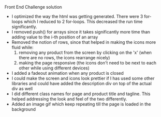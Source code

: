 Front End Challenge solution

- I optimized the way the html was getting generated. There were 3 for-loops which I reduced to 2 for-loops. This decreased the run time significantly.
- I removed push() for arrays since it takes significantly more time than adding value to the i-th position of an array
- Removed the notion of rows, since that helped in making the icons more fluid while:
	1. removing any product from the screen by clicking on the 'x' (when there are no rows, the icons rearrange nicely)
	2. making the page responsive (the icons don't need to be next to each other while using different devices)
- I added a fadeout animation when any product is closed
- I could make the screen and icons look prettier if I has used some other libraries and could have added the description div on top of the actual div as well
- I did different class names for page and product title and tagline. This helped addressing the look and feel of the two differently.
- Added an image gif which keep repeating till the page is loaded in the background